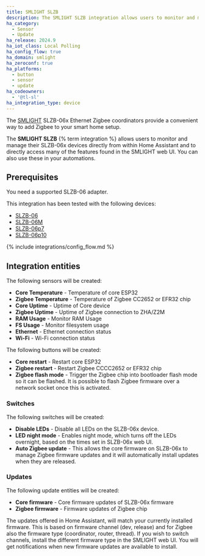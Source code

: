```yaml
---
title: SMLIGHT SLZB
description: The SMLIGHT SLZB integration allows users to monitor and manage their SMLIGHT SLZB-06x devices from directly within Home Assistant.
ha_category:
  - Sensor
  - Update
ha_release: 2024.9
ha_iot_class: Local Polling
ha_config_flow: true
ha_domain: smlight
ha_zeroconf: true
ha_platforms:
  - button
  - sensor
  - update
ha_codeowners:
  - '@tl-sl'
ha_integration_type: device
---
```


The [SMLIGHT](https://smlight.tech) SLZB-06x Ethernet Zigbee coordinators
provide a convenient way to add Zigbee to your smart home setup.

The **SMLIGHT SLZB** {% term integration %} allows users to monitor and manage their SLZB-06x devices
directly from within Home Assistant and to directly access many of the
features found in the SMLIGHT web UI. You can also use these in your automations.

## Prerequisites

You need a supported SLZB-06 adapter.

 This integration has been tested with the following devices:

- [SLZB-06](https://smlight.tech/product/slzb-06)
- [SLZB-06M](https://smlight.tech/product/slzb-06m)
- [SLZB-06p7](https://smlight.tech/product/slzb-06p7)
- [SLZB-06p10](https://smlight.tech/product/slzb-06p10/)
  
{% include integrations/config_flow.md %}

## Integration entities

The following sensors will be created:

- **Core Temperature** - Temperature of core ESP32
- **Zigbee Temperature** - Temperature of Zigbee CC2652 or EFR32 chip
- **Core Uptime** - Uptime of Core device
- **Zigbee Uptime** - Uptime of Zigbee connection to ZHA/Z2M
- **RAM Usage** - Monitor RAM Usage
- **FS Usage** - Monitor filesystem usage
- **Ethernet** - Ethernet connection status
- **Wi-Fi** - Wi-Fi connection status

The following buttons will be created:

- **Core restart** - Restart core ESP32
- **Zigbee restart** - Restart Zigbee CCCC2652 or EFR32 chip
- **Zigbee flash mode** - Trigger the Zigbee chip into bootloader flash mode so it can be flashed. It is possible to flash Zigbee firmware over a network socket once this is activated.

### Switches

The following switches will be created:

- **Disable LEDs** - Disable all LEDs on the SLZB-06x device.
- **LED night mode** - Enables night mode, which turns off the LEDs overnight, based on the times set in SLZB-06x web UI.
- **Auto Zigbee update** - This allows the core firmware on SLZB-06x to manage Zigbee firmware updates and it will automatically install updates when they are released.

### Updates

The following update entities will be created:

- **Core firmware** - Core firmware updates of SLZB-06x firmware
- **Zigbee firmware** - Firmware updates of Zigbee chip

The updates offered in Home Assistant, will match your currently installed firmware. This is based on firmware channel (dev, release) and for Zigbee also the firmware type (coordinator, router, thread). If you wish to switch channels, install the different firmware type in the SMLIGHT web UI. You will get notifications when new firmware updates are available to install.
